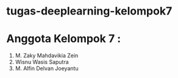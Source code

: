 # tugas-deeplearning-kelompok7

# Anggota Kelompok 7 :
1. M. Zaky Mahdavikia Zein
2. Wisnu Wasis Saputra
3. M. Alfin Delvan Joeyantu
